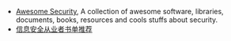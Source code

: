 - [Awesome Security](https://github.com/sbilly/awesome-security), A collection of awesome software, libraries, documents, books, resources and cools stuffs about security.
- [信息安全从业者书单推荐](https://github.com/riusksk/secbook)
